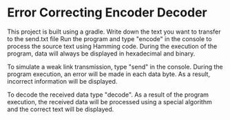 # Error Correcting Encoder Decoder

This project is built using a gradle.
Write down the text you want to transfer to the send.txt file
Run the program and type "encode" in the console to process the source text using Hamming code.
During the execution of the program, data will always be displayed in hexadecimal and binary.

To simulate a weak link transmission, type "send" in the console. During the program execution, an error will be made in each data byte. As a result, incorrect information will be displayed.

To decode the received data type "decode". As a result of the program execution, the received data will be processed using a special algorithm and the correct text will be displayed.
